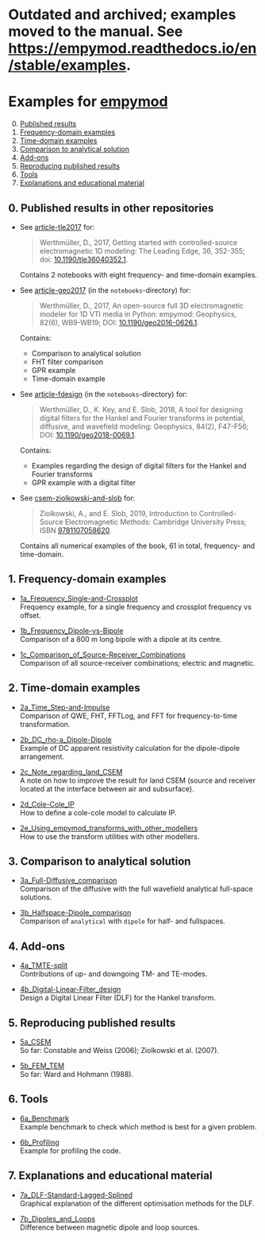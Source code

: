 # Outdated and archived; examples moved to the manual. See https://empymod.readthedocs.io/en/stable/examples.

# Examples for [empymod](https://github.com/empymod/empymod)

0. [Published results](#user-content-0-published-results-in-other-repositories)
1. [Frequency-domain examples](#user-content-1-frequency-domain-examples)
2. [Time-domain examples](#user-content-2-time-domain-examples)
3. [Comparison to analytical solution](#user-content-3-comparison-to-analytical-solution)
4. [Add-ons](#user-content-4-add-ons)
5. [Reproducing published results](#user-content-5-reproducing-published-results)
6. [Tools](#user-content-6-tools)
7. [Explanations and educational material](#user-content-7-explanations-and-educational-material)

## 0. Published results in other repositories

* See [article-tle2017](https://github.com/empymod/article-tle2017) for:

  > Werthmüller, D., 2017, Getting started with controlled-source
  > electromagnetic 1D modeling: The Leading Edge, 36, 352-355;
  > doi: [10.1190/tle36040352.1](http://dx.doi.org/10.1190/tle36040352.1).

  Contains 2 notebooks with eight frequency- and time-domain examples.


* See [article-geo2017](https://github.com/empymod/article-geo2017) (in
  the `notebooks`-directory) for:

  > Werthmüller, D., 2017, An open-source full 3D electromagnetic modeler for
  > 1D VTI media in Python: empymod: Geophysics, 82(6), WB9-WB19; DOI:
  > [10.1190/geo2016-0626.1](http://doi.org/10.1190/geo2016-0626.1).

  Contains:
    * Comparison to analytical solution
    * FHT filter comparison
    * GPR example
    * Time-domain example


* See [article-fdesign](https://github.com/empymod/article-fdesign) (in the
  `notebooks`-directory) for:

  > Werthmüller, D., K. Key, and E. Slob, 2018, A tool for designing digital
  > filters for the Hankel and Fourier transforms in potential, diffusive, and
  > wavefield modeling:  Geophysics, 84(2), F47-F56; DOI:
  > [10.1190/geo2018-0069.1](http://doi.org/10.1190/geo2018-0069.1).

  Contains:
    * Examples regarding the design of digital filters for the Hankel and
      Fourier transforms
    * GPR example with a digital filter


* See
  [csem-ziolkowski-and-slob](https://github.com/empymod/csem-ziolkowski-and-slob)
  for:

  > Ziolkowski, A., and E. Slob, 2019, Introduction to Controlled-Source
  > Electromagnetic Methods: Cambridge University Press; ISBN
  > [9781107058620](https://www.cambridge.org/9781107058620).

  Contains all numerical examples of the book, 61 in total, frequency- and
  time-domain.


## 1. Frequency-domain examples

* [1a_Frequency_Single-and-Crossplot](./1a_Frequency_Single-and-Crossplot.ipynb)  
  Frequency example, for a single frequency and crossplot frequency vs offset.

* [1b_Frequency_Dipole-vs-Bipole](./1b_Frequency_Dipole-vs-Bipole.ipynb)  
  Comparison of a 800 m long bipole with a dipole at its centre.

* [1c_Comparison_of_Source-Receiver_Combinations](./1c_Comparison_of_Source-Receiver_Combinations.ipynb)  
  Comparison of all source-receiver combinations; electric and magnetic.


## 2. Time-domain examples

* [2a_Time_Step-and-Impulse](./2a_Time_Step-and-Impulse.ipynb)  
  Comparison of QWE, FHT, FFTLog, and FFT for frequency-to-time transformation.

* [2b_DC_rho-a_Dipole-Dipole](./2b_DC_rho-a_Dipole-Dipole.ipynb)  
  Example of DC apparent resistivity calculation for the dipole-dipole
  arrangement.

* [2c_Note_regarding_land_CSEM](./2c_Note_regarding_land_CSEM.ipynb)  
  A note on how to improve the result for land CSEM (source and receiver
  located at the interface between air and subsurface).

* [2d_Cole-Cole_IP](./2d_Cole-Cole_IP.ipynb)  
  How to define a cole-cole model to calculate IP.

* [2e_Using_empymod_transforms_with_other_modellers](./2e_Using_empymod_transforms_with_other_modellers.ipynb)  
  How to use the transform utilities with other modellers.


## 3. Comparison to analytical solution

* [3a_Full-Diffusive_comparison](./3a_Full-Diffusive_comparison.ipynb)  
  Comparison of the diffusive with the full wavefield analytical
  full-space solutions.

* [3b_Halfspace-Dipole_comparison](./3b_Halfspace-Dipole_comparison.ipynb)  
  Comparison of `analytical` with `dipole` for half- and fullspaces.


## 4. Add-ons

* [4a_TMTE-split](./4a_TMTE-split.ipynb)  
  Contributions of up- and downgoing TM- and TE-modes.

* [4b_Digital-Linear-Filter_design](./4b_Digital-Linear-Filter_design.ipynb)  
  Design a Digital Linear Filter (DLF) for the Hankel transform.


## 5. Reproducing published results

* [5a_CSEM](./5a_CSEM.ipynb)  
  So far: Constable and Weiss (2006); Ziolkowski et al. (2007).

* [5b_FEM_TEM](./5b_FEM_TEM.ipynb)  
  So far: Ward and Hohmann (1988).


## 6. Tools
* [6a_Benchmark](./6a_Benchmark.ipynb)  
  Example benchmark to check which method is best for a given problem.

* [6b_Profiling](./6b_Profiling.ipynb)  
  Example for profiling the code.


## 7. Explanations and educational material
* [7a_DLF-Standard-Lagged-Splined](./7a_DLF-Standard-Lagged-Splined.ipynb)  
  Graphical explanation of the different optimisation methods for the DLF.

* [7b_Dipoles_and_Loops](./7b_Dipoles_and_Loops.ipynb)  
  Difference between magnetic dipole and loop sources.
